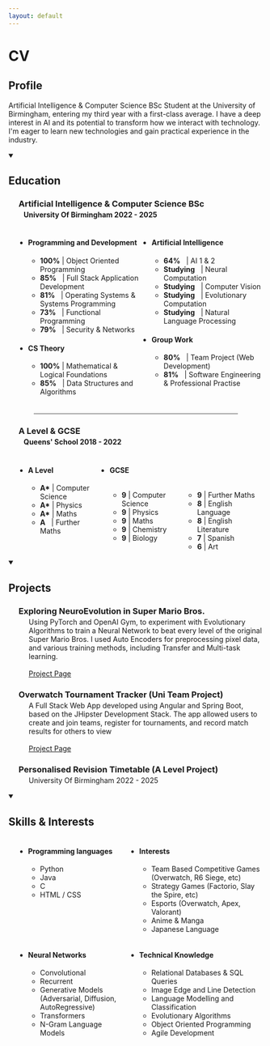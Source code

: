 ```yaml
---
layout: default
---
```

<link rel="stylesheet" href="{{ '/styling.css' | relative_url }}">

<h1 class="main-title">CV</h1>

<h2 class="sub-title">Profile</h2> 

Artificial Intelligence & Computer Science BSc Student at the University of Birmingham, entering my third year with a first-class average. I have a deep interest in AI and its potential to transform how we interact with technology. I'm eager to learn new technologies and gain practical experience in the industry.

<details open>
<summary><h2 class="sub-title">Education</h2></summary>
    <h3 class="sub-2-title" style="margin-left:20px; margin-bottom: 0.2em;">Artificial Intelligence & Computer Science BSc</h3>
    <h4 class="sub-3-title" style="margin-left:30px; margin-top: 0;">University Of Birmingham 2022 - 2025</h4>
    <!-- <h4 class="sub-2-title" style="margin-left:30px;">Modules</h4> !-->
    <div style="display: flex; margin-left:15px;">
        <div style="width: 50%;">
            <ul>
                <li><h4 class="sub-3-title">Programming and Development</h4>
                    <ul>
                        <li><b>100%</b> | Object Oriented Programming</li>
                        <li><b>85%</b>&nbsp;&nbsp; | Full Stack Application Development</li>
                        <li><b>81%</b>&nbsp;&nbsp; | Operating Systems & Systems Programming</li>
                        <li><b>73%</b>&nbsp;&nbsp; | Functional Programming</li>
                        <li><b>79%</b>&nbsp;&nbsp; | Security & Networks</li>
                    </ul>
                </li>
            </ul>
            <ul>
                <li><h4 class="sub-3-title">CS Theory</h4>
                    <ul>
                        <li><b>100%</b> | Mathematical & Logical Foundations</li>
                        <li><b>85%</b>&nbsp;&nbsp; | Data Structures and Algorithms</li>
                    </ul>
                </li>
            </ul>
        </div>
        <div style="width: 50%;">
            <ul>
                <li><h4 class="sub-3-title">Artificial Intelligence</h4>
                    <ul>
                        <li><b>64%</b>&nbsp;&nbsp; | AI 1 & 2</li>
                        <li><b>Studying</b>&nbsp;&nbsp; | Neural Computation</li>
                        <li><b>Studying</b>&nbsp;&nbsp; | Computer Vision</li>
                        <li><b>Studying</b>&nbsp;&nbsp; | Evolutionary Computation</li>
                        <li><b>Studying</b>&nbsp;&nbsp; | Natural Language Processing</li>
                    </ul>
                </li>
            </ul>
            <ul>
                <li><h4 class="sub-3-title">Group Work</h4>
                    <ul>
                        <li><b>80%</b>&nbsp;&nbsp; | Team Project (Web Development)</li>
                        <li><b>81%</b>&nbsp;&nbsp; | Software Engineering & Professional Practise</li>
                    </ul>
                </li>
            </ul>
        </div>
    </div>
    <hr style="background-color:rgb(160, 160, 160); height: 2px; border: none; width: 80%; margin: 20px auto;">
    <h3 class="sub-2-title" style="margin-left:20px; margin-bottom: 0.2em;">A Level & GCSE</h3>
    <h4 class="sub-3-title" style="margin-left:30px; margin-top: 0;">Queens' School 2018 - 2022</h4>
    <div style="display: flex; margin-left:15px;">
        <div style="width: 33%;">
            <ul>
                <li><h4 class="sub-3-title">A Level</h4>
                    <ul>
                        <li><b>A*</b> | Computer Science</li>
                        <li><b>A*</b> | Physics</li>
                        <li><b>A*</b> | Maths</li>
                        <li><b>A</b>&nbsp;&nbsp; | Further Maths</li>
                    </ul>
                </li>
            </ul>
        </div>
        <div style="width: 66%;">
            <ul>
                <li><h4 class="sub-3-title">GCSE</h4>
                    <div style="display: flex;">
                        <div style="width: 50%;">
                            <ul>
                                <li><b>9</b> | Computer Science</li>
                                <li><b>9</b> | Physics</li>
                                <li><b>9</b> | Maths</li>
                                <li><b>9</b> | Chemistry</li>
                                <li><b>9</b> | Biology</li>
                            </ul>
                        </div>
                        <div style="width: 50%;">
                            <ul>
                                <li><b>9</b> | Further Maths</li>
                                <li><b>8</b> | English Language</li>
                                <li><b>8</b> | English Literature</li>
                                <li><b>7</b> | Spanish</li>
                                <li><b>6</b> | Art</li>
                            </ul>
                        </div>
                    </div>
                </li>
            </ul>
        </div>
    </div>
</details>

<details open>
<summary><h2 class="sub-title">Projects</h2></summary>
    <h3 class="sub-2-title" style="margin-left:20px; margin-bottom: 0.2em;">Exploring NeuroEvolution in Super Mario Bros.</h3>
    <p style="margin-left:40px; margin-top: 0;">
    Using PyTorch and OpenAI Gym, to experiment with Evolutionary Algorithms to train a Neural Network to beat every level of the original Super Mario Bros. I used Auto Encoders for preprocessing pixel data, and various training methods, including Transfer and Multi-task learning.
    <br><br> <a href="/pages/projects/marioevo.html"><i class="fas fa-arrow-right"></i> Project Page</a>
    </p>
    <h3 class="sub-2-title" style="margin-left:20px; margin-bottom: 0.2em;">Overwatch Tournament Tracker (Uni Team Project)</h3>
    <p style="margin-left:40px; margin-top: 0;">
    A Full Stack Web App developed using Angular and Spring Boot, based on the JHipster Development Stack. The app allowed users to create and join teams, register for tournaments, and record match results for others to view
    <br><br> <a href="/pages/projects/teamproject.html"><i class="fas fa-arrow-right"></i> Project Page</a>
    </p>
    <h3 class="sub-2-title" style="margin-left:20px; margin-bottom: 0.2em;">Personalised Revision Timetable (A Level Project)</h3> 
    <p style="margin-left:40px; margin-top: 0;">University Of Birmingham 2022 - 2025
    <!-- <br><br> <a href="/pages/projects/marioevo.html">Project Page</a> !-->
    </p>
</details>

<details open>
<summary><h2 class="sub-title">Skills & Interests</h2></summary>
    <div style="display: flex; margin-left:15px;">
        <div style="width: 45%;">
            <ul>
                <li><h4 class="sub-3-title">Programming languages</h4>
                    <ul>
                        <li>Python</li>
                        <li>Java</li>
                        <li>C</li>
                        <li>HTML / CSS</li>
                    </ul>
                </li>
            </ul>
        </div>
        <div style="width: 55%;">
            <ul>
                <li><h4 class="sub-3-title">Interests</h4>
                    <ul>
                        <li>Team Based Competitive Games (Overwatch, R6 Siege, etc)</li>
                        <li>Strategy Games (Factorio, Slay the Spire, etc)</li>
                        <li>Esports (Overwatch, Apex, Valorant)</li>
                        <li>Anime & Manga</li>
                        <li>Japanese Language</li>
                    </ul>
                </li>
            </ul>
        </div>
    </div>
    <div style="display: flex; margin-left:15px;">
        <div style="width: 45%;">
            <ul>
                <li><h4 class="sub-3-title">Neural Networks</h4>
                    <ul>
                        <li>Convolutional</li>
                        <li>Recurrent</li>
                        <li>Generative Models<br>
                        (Adversarial, Diffusion, AutoRegressive)</li>
                        <li>Transformers</li>
                        <li>N-Gram Language Models</li>
                    </ul>
                </li>
            </ul>
        </div>
        <div style="width: 55%;">
            <ul>
                <li><h4 class="sub-3-title">Technical Knowledge</h4>
                    <ul>
                        <li>Relational Databases & SQL Queries</li>
                        <li>Image Edge and Line Detection</li>
                        <li>Language Modelling and Classification</li>
                        <li>Evolutionary Algorithms</li>
                        <li>Object Oriented Programming</li>
                        <li>Agile Development</li>
                    </ul>
                </li>
            </ul>
        </div>
    </div>
</details>


